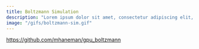 ```yaml
---
title: Boltzmann Simulation
description: "Lorem ipsum dolor sit amet, consectetur adipiscing elit, sed do eiusmod tempor incididunt ut labore et dolore magna aliqua. Ut enim ad minim veniam, quis nostrud exercitation ullamco laboris nisi ut aliquip ex ea commodo consequat."
image: "/gifs/boltzmann-sim.gif"
---
```


https://github.com/mhaneman/gpu_boltzmann